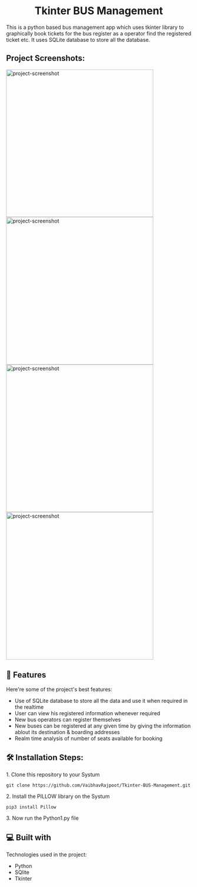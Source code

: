 <h1 align="center" id="title">Tkinter BUS Management</h1>

<p id="description">This is a python based bus management app which uses tkinter library to graphically book tickets for the bus register as a operator find the registered ticket etc. It uses SQLite database to store all the database.</p>

<h2>Project Screenshots:</h2>

<img src="https://drive.google.com/file/d/1AQRjLYyFKr2zPhkLvmKvn4FLsC7MAD2E/view?usp=drive_link" alt="project-screenshot" width="400" height="400/">

<img src="https://drive.google.com/file/d/1AQRjLYyFKr2zPhkLvmKvn4FLsC7MAD2E/view?usp=drive_link" alt="project-screenshot" width="400" height="400/">

<img src="https://drive.google.com/file/d/1AQRjLYyFKr2zPhkLvmKvn4FLsC7MAD2E/view?usp=drive_link" alt="project-screenshot" width="400" height="400/">

<img src="https://drive.google.com/file/d/1AQRjLYyFKr2zPhkLvmKvn4FLsC7MAD2E/view?usp=drive_link" alt="project-screenshot" width="400" height="400/">

  
  
<h2>🧐 Features</h2>

Here're some of the project's best features:

*   Use of SQLite database to store all the data and use it when required in the realtime
*   User can view his registered information whenever required
*   New bus operators can register themselves
*   New buses can be registered at any given time by giving the information ablout its destination & boarding addresses
*   Realm time analysis of number of seats available for booking

<h2>🛠️ Installation Steps:</h2>

<p>1. Clone this repository to your Systum</p>

```
git clone https://github.com/VaibhavRajpoot/Tkinter-BUS-Management.git
```

<p>2. Install the PILLOW library on the Systum</p>

```
pip3 install Pillow
```

<p>3. Now run the Python1.py file</p>

  
  
<h2>💻 Built with</h2>

Technologies used in the project:

*   Python
*   SQlite
*   Tkinter
